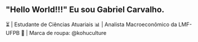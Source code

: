 ## "Hello World!!!" Eu sou Gabriel  Carvalho.

⏳ | Estudante de Ciências Atuariais 
📊 | Analista Macroeconômico da LMF-UFPB 
👕 | Marca de roupa: @kohuculture 


